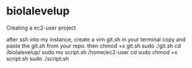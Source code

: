 # biolalevelup
Creating a ec2-user project

after ssh into my instance, create a vim git.sh in your terminal 
copy and paste the git.sh from your repo.
then chmod +x git.sh
sudo ./git.sh
cd /biolalevelup/
sudo mv script.sh /home/ec2-user
cd
sudo chmod +x script.sh
sudo ./script.sh